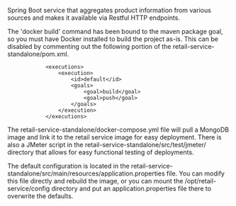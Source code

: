 Spring Boot service that aggregates product information from various sources and makes it available via Restful HTTP endpoints. 

The 'docker build' command has been bound to the maven package goal, so you must have Docker installed to build the
project as-is. This can be disabled by commenting out the following portion of the retail-service-standalone/pom.xml.
                
                <executions>
                    <execution>
                        <id>default</id>
                        <goals>
                            <goal>build</goal>
                            <goal>push</goal>
                        </goals>
                    </execution>
                </executions>
                
The retail-service-standalone/docker-compose.yml file will pull a MongoDB image and link it to the retail service image 
for easy deployment. There is also a JMeter script in the retail-service-standalone/src/test/jmeter/ directory that allows
for easy functional testing of deployments.

The default configuration is located in the retail-service-standalone/src/main/resources/application.properties 
file. You can modify this file directly and rebuild the image, or you can mount the /opt/retail-service/config directory
and put an application.properties file there to overwrite the defaults.